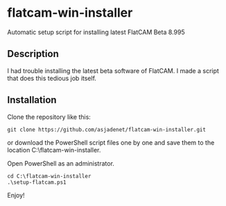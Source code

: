 # flatcam-win-installer
Automatic setup script for installing latest FlatCAM Beta 8.995

## Description

I had trouble installing the latest beta software of FlatCAM. I made a script that does this tedious job itself.

## Installation

Clone the repository like this:

	git clone https://github.com/asjadenet/flatcam-win-installer.git

or download the PowerShell script files one by one and save them to the location C:\flatcam-win-installer.

Open PowerShell as an administrator.

	cd C:\flatcam-win-installer
	.\setup-flatcam.ps1
	
Enjoy!